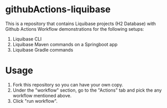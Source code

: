 # githubActions-liquibase

This is a repository that contains Liquibase projects (H2 Database) with Github Actions Workflow demonstrations for the following setups:
1. Liquibase CLI 
2. Liquibase Maven commands on a Springboot app
3. Liquibase Gradle commands

# Usage
1. Fork this repository so you can have your own copy.
2. Under the "workflow" section, go to the "Actions" tab and pick the any workflow mentioned above.
3. Click "run workflow".

